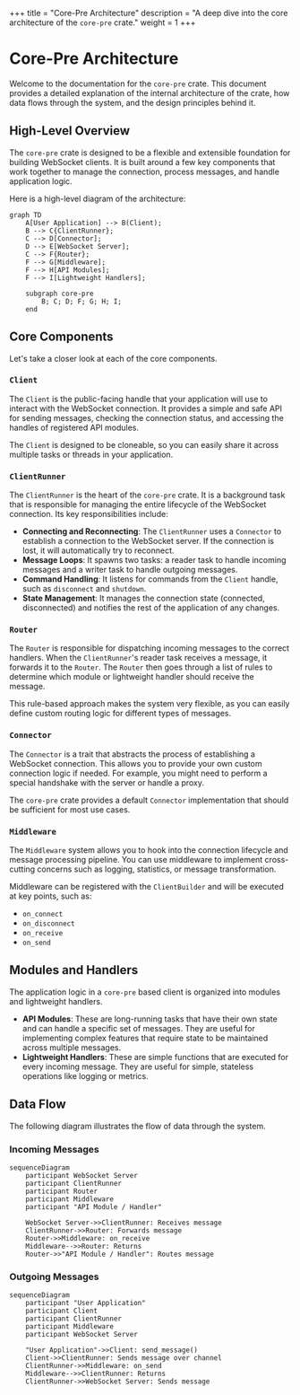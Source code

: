 +++
title = "Core-Pre Architecture"
description = "A deep dive into the core architecture of the `core-pre` crate."
weight = 1
+++

# Core-Pre Architecture

Welcome to the documentation for the `core-pre` crate. This document provides a detailed explanation of the internal architecture of the crate, how data flows through the system, and the design principles behind it.

## High-Level Overview

The `core-pre` crate is designed to be a flexible and extensible foundation for building WebSocket clients. It is built around a few key components that work together to manage the connection, process messages, and handle application logic.

Here is a high-level diagram of the architecture:

```mermaid
graph TD
    A[User Application] --> B(Client);
    B --> C{ClientRunner};
    C --> D[Connector];
    D --> E[WebSocket Server];
    C --> F{Router};
    F --> G[Middleware];
    F --> H[API Modules];
    F --> I[Lightweight Handlers];

    subgraph core-pre
        B; C; D; F; G; H; I;
    end
```

## Core Components

Let's take a closer look at each of the core components.

### `Client`

The `Client` is the public-facing handle that your application will use to interact with the WebSocket connection. It provides a simple and safe API for sending messages, checking the connection status, and accessing the handles of registered API modules.

The `Client` is designed to be cloneable, so you can easily share it across multiple tasks or threads in your application.

### `ClientRunner`

The `ClientRunner` is the heart of the `core-pre` crate. It is a background task that is responsible for managing the entire lifecycle of the WebSocket connection. Its key responsibilities include:

- **Connecting and Reconnecting**: The `ClientRunner` uses a `Connector` to establish a connection to the WebSocket server. If the connection is lost, it will automatically try to reconnect.
- **Message Loops**: It spawns two tasks: a reader task to handle incoming messages and a writer task to handle outgoing messages.
- **Command Handling**: It listens for commands from the `Client` handle, such as `disconnect` and `shutdown`.
- **State Management**: It manages the connection state (connected, disconnected) and notifies the rest of the application of any changes.

### `Router`

The `Router` is responsible for dispatching incoming messages to the correct handlers. When the `ClientRunner`'s reader task receives a message, it forwards it to the `Router`. The `Router` then goes through a list of rules to determine which module or lightweight handler should receive the message.

This rule-based approach makes the system very flexible, as you can easily define custom routing logic for different types of messages.

### `Connector`

The `Connector` is a trait that abstracts the process of establishing a WebSocket connection. This allows you to provide your own custom connection logic if needed. For example, you might need to perform a special handshake with the server or handle a proxy.

The `core-pre` crate provides a default `Connector` implementation that should be sufficient for most use cases.

### `Middleware`

The `Middleware` system allows you to hook into the connection lifecycle and message processing pipeline. You can use middleware to implement cross-cutting concerns such as logging, statistics, or message transformation.

Middleware can be registered with the `ClientBuilder` and will be executed at key points, such as:

- `on_connect`
- `on_disconnect`
- `on_receive`
- `on_send`

## Modules and Handlers

The application logic in a `core-pre` based client is organized into modules and lightweight handlers.

- **API Modules**: These are long-running tasks that have their own state and can handle a specific set of messages. They are useful for implementing complex features that require state to be maintained across multiple messages.
- **Lightweight Handlers**: These are simple functions that are executed for every incoming message. They are useful for simple, stateless operations like logging or metrics.

## Data Flow

The following diagram illustrates the flow of data through the system.

### Incoming Messages

```mermaid
sequenceDiagram
    participant WebSocket Server
    participant ClientRunner
    participant Router
    participant Middleware
    participant "API Module / Handler"

    WebSocket Server->>ClientRunner: Receives message
    ClientRunner->>Router: Forwards message
    Router->>Middleware: on_receive
    Middleware-->>Router: Returns
    Router->>"API Module / Handler": Routes message
```

### Outgoing Messages

```mermaid
sequenceDiagram
    participant "User Application"
    participant Client
    participant ClientRunner
    participant Middleware
    participant WebSocket Server

    "User Application"->>Client: send_message()
    Client->>ClientRunner: Sends message over channel
    ClientRunner->>Middleware: on_send
    Middleware-->>ClientRunner: Returns
    ClientRunner->>WebSocket Server: Sends message
```

